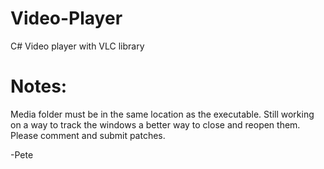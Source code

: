 # Video-Player
C# Video player with VLC library


<h1>
  Notes:
</h1>

Media folder must be in the same location as the executable.
Still working on a way to track the windows a better way to close and reopen them.
Please comment and submit patches.

-Pete
